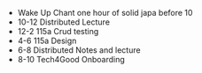 - Wake Up Chant one hour of solid japa before 10
- 10-12 Distributed Lecture
- 12-2 115a Crud testing
- 4-6 115a Design
- 6-8 Distributed Notes and lecture
- 8-10 Tech4Good Onboarding